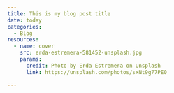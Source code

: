 ```yaml
---
title: This is my blog post title
date: today
categories:
  - Blog  
resources:
  - name: cover
    src: erda-estremera-581452-unsplash.jpg
    params:
      credit: Photo by Erda Estremera on Unsplash
      link: https://unsplash.com/photos/sxNt9g77PE0

---
```

